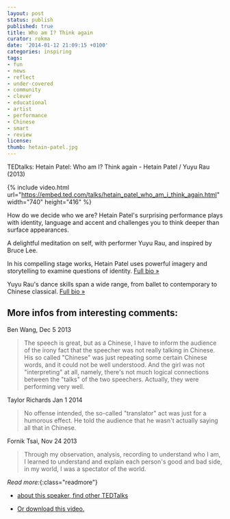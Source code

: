 ```yaml
---
layout: post
status: publish
published: true
title: Who am I? Think again
curator: rokma
date: '2014-01-12 21:09:15 +0100'
categories: inspiring
tags:
- fun
- news
- reflect
- under-covered
- community
- clever
- educational
- artist
- performance
- Chinese
- smart
- review
license:
thumb: hetain-patel.jpg
---
```


TEDtalks: Hetain Patel: Who am I? Think again - Hetain Patel / Yuyu Rau (2013)

{% include video.html url="https://embed.ted.com/talks/hetain_patel_who_am_i_think_again.html" width="740" height="416" %}

How do we decide who we are? Hetain Patel's surprising performance plays with identity, language and accent and challenges you to think deeper than surface appearances.  

A delightful meditation on self, with performer Yuyu Rau, and inspired by Bruce Lee.

In his compelling stage works, Hetain Patel uses powerful imagery and storytelling to examine questions of identity. <a href="http://www.ted.com/speakers/hetain_patel.html" title="Hetain Patel uses powerful imagery and storytelling to examine questions of identity. Full bio "  >Full bio &raquo;</a>

Yuyu Rau's dance skills span a wide range, from ballet to contemporary to Chinese classical. <a href="http://www.ted.com/speakers/yuyu_rau.html" title="Yuyu Rau's dance skills span a wide range, from ballet to contemporary to Chinese classical. Full bio "  >Full bio &raquo;</a>


## More infos from interesting comments:

Ben Wang, Dec 5 2013
<blockquote>The speech is great, but as a Chinese, I have to inform the audience of the irony fact that the speecher was not really talking in Chinese. His so called "Chinese" was just repeating some certain Chinese words, and it could not be well understood. And the girl was not "interpreting" at all, namely, there's not much logical connections between the "talks" of the two speechers. Actually, they were performing very well.</blockquote>

Taylor Richards Jan 1 2014  
<blockquote> No offense intended, the so-called "translator" act was just for a humorous effect. He told the audience that he wasn't actually saying all that in Chinese.</blockquote>

Fornik Tsai, Nov 24 2013
<blockquote>Through my observation, analysis, recording to understand who I am, I learned to understand and explain each person's good and bad side, in my world, I was a spectator of the world.</blockquote>




_Read more:_{:class="readmore"}

- <a href="http://www.ted.com/"  >about this speaker, find other TEDTalks</a>

- <a href="http://download.ted.com/talks/HetainPatel_2013G.mp4?apikey=TEDDOWNLOAD" title="Download"  >Or download this video.</a>
